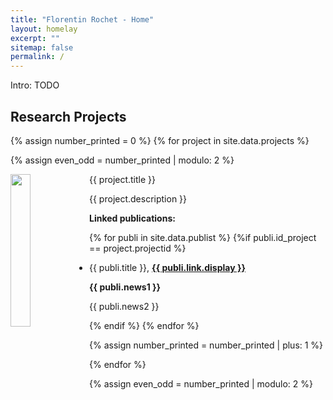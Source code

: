 ```yaml
---
title: "Florentin Rochet - Home"
layout: homelay
excerpt: ""
sitemap: false
permalink: /
---
```



Intro: TODO

## Research Projects

{% assign number_printed = 0 %}
{% for project in site.data.projects %}

{% assign even_odd = number_printed | modulo: 2 %}


<div class="col-sm-12 clearfix">
 <div class="well">
  <projtit>{{ project.title }}</projtit>
  <img src="{{ site.url }}{{ site.baseurl }}/images/projectpic/{{ project.image }}" class="img-responsive" width="25%" style="float: left" />
  <p>{{ project.description }}</p>
  <p><b> Linked publications:</b> </p>
  <ul>
{% for publi in site.data.publist %}
  {%if publi.id_project == project.projectid %}
    <li>
    <p>{{ publi.title }}, 
  <strong><a href="{{ publi.link.url }}">{{ publi.link.display }}</a></strong></p>
  <p class="text-danger"><strong> {{ publi.news1 }}</strong></p>
  <p> {{ publi.news2 }}</p>
    </li>
{% endif %}
{% endfor %}
  </ul>
 </div>
</div>

{% assign number_printed = number_printed | plus: 1 %}

{% endfor %}

{% assign even_odd = number_printed | modulo: 2 %}

<p> &nbsp; </p>




